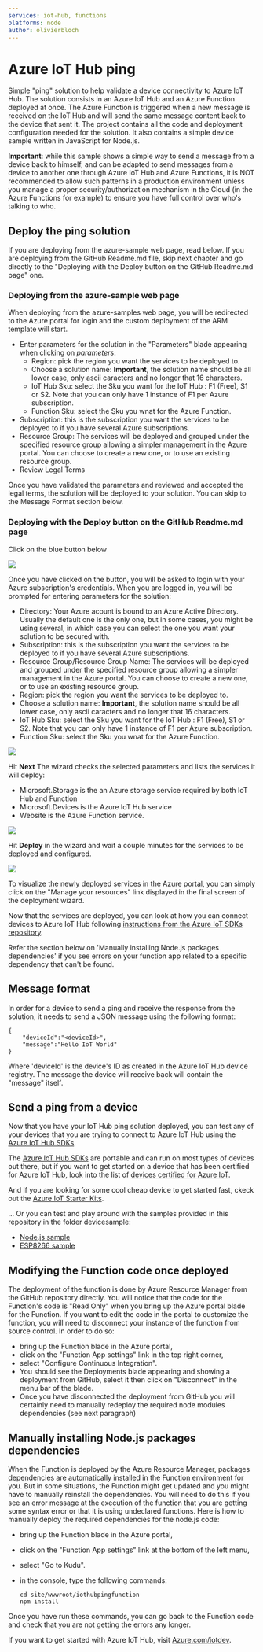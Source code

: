```yaml
---
services: iot-hub, functions
platforms: node
author: olivierbloch
---
```


# Azure IoT Hub ping #
Simple "ping" solution to help validate a device connectivity to Azure IoT Hub.
The solution consists in an Azure IoT Hub and an Azure Function deployed at once. The Azure Function is triggered when a new message is received on the IoT Hub and will send the same message content back to the device that sent it.
The project contains all the code and deployment configuration needed for the solution.
It also contains a simple device sample written in JavaScript for Node.js.

**Important**: while this sample shows a simple way to send a message from a device back to himself, and can be adapted to send messages from a device to another one through Azure IoT Hub and Azure Functions, it is NOT recommended to allow such patterns in a production environment unless you manage a proper security/authorization mechanism in the Cloud (in the Azure Functions for example) to ensure you have full control over who's talking to who.  

## Deploy the ping solution ##

If you are deploying from the azure-sample web page, read below. If you are deploying from the GitHub Readme.md file, skip next chapter and go directly to the "Deploying with the Deploy button on the GitHub Readme.md page" one.

### Deploying from the azure-sample web page ###

When deploying from the azure-samples web page, you will be redirected to the Azure portal for login and the custom deployment of the ARM template will start.

  - Enter parameters for the solution in the "Parameters" blade appearing when clicking on *parameters*:
    - Region: pick the region you want the services to be deployed to.
    - Choose a solution name: **Important**, the solution name should be all lower case, only ascii caracters and no longer that 16 characters.
    - IoT Hub Sku: select the Sku you want for the IoT Hub : F1 (Free), S1 or S2. Note that you can only have 1 instance of F1 per Azure subscription.
    - Function Sku: select the Sku you wnat for the Azure Function.
  - Subscription: this is the subscription you want the services to be deployed to if you have several Azure subscriptions.
  - Resource Group: The services will be deployed and grouped under the specified resource group allowing a simpler management in the Azure portal. You can choose to create a new one, or to use  an existing resource group.
  - Review Legal Terms

Once you have validated the parameters and reviewed and accepted the legal terms, the solution will be deployed to your solution. You can skip to the Message Format section below. 

### Deploying with the Deploy button on the GitHub Readme.md page ###

Click on the blue button below

<a href="https://azuredeploy.net/" target="_blank">
    <img src="http://azuredeploy.net/deploybutton.png"/>
</a>

Once you have clicked on the button, you will be asked to login with your Azure subscription's credentials.
When you are logged in, you will be prompted for entering parameters for the solution:
  - Directory: Your Azure acount is bound to an Azure Active Directory. Usually the default one is the only one, but in some cases, you might be using several, in which case you can select the one you want your solution to be secured with.
  - Subscription: this is the subscription you want the services to be deployed to if you have several Azure subscriptions.
  - Resource Group/Resource Group Name: The services will be deployed and grouped under the specified resource group allowing a simpler management in the Azure portal. You can choose to create a new one, or to use  an existing resource group.
  - Region: pick the region you want the services to be deployed to.
  - Choose a solution name: **Important**, the solution name should be all lower case, only ascii caracters and no longer that 16 characters.
  - IoT Hub Sku: select the Sku you want for the IoT Hub : F1 (Free), S1 or S2. Note that you can only have 1 instance of F1 per Azure subscription.
  - Function Sku: select the Sku you wnat for the Azure Function.


![][1]

Hit **Next**
The wizard checks the selected parameters and lists the services it will deploy:
  - Microsoft.Storage is the an Azure storage service required by both IoT Hub and Function
  - Microsoft.Devices is the Azure IoT Hub service
  - Website is the Azure Function service.  

![][3]

Hit **Deploy** in the wizard and wait a couple minutes for the services to be deployed and configured.

![][2]

To visualize the newly deployed services in the Azure portal, you can simply click on the "Manage your resources" link displayed in the final screen of the deployment wizard.

Now that the services are deployed, you can look at how you can connect devices to Azure IoT Hub following [instructions from the Azure IoT SDKs repository][manageazureiothub].  
  
Refer the section below on 'Manually installing Node.js packages dependencies' if you see errors on your function app related to a specific dependency that can't be found.

## Message format ##

In order for a device to send a ping and receive the response from the solution, it needs to send a JSON message using the following format:

  ```
  {
      "deviceId":"<deviceId>",
      "message":"Hello IoT World"
  }
  ```
Where 'deviceId' is the device's ID as created in the Azure IoT Hub device registry. 
The message the device will receive back will contain the "message" itself.

## Send a ping from a device ##

Now that you have your IoT Hub ping solution deployed, you can test any of your devices that you are trying to connect to Azure IoT Hub using the [Azure IoT Hub SDKs][azureiotsdks].

The [Azure IoT Hub SDKs][azureiotsdks] are portable and can run on most types of devices out there, but if you want to get started on a device that has been certified for Azure IoT Hub, look into the list of [devices certified for Azure IoT][azureiotcertified].

And if you are looking for some cool cheap device to get started fast, ckeck out the [Azure IoT Starter Kits][azureiotstarterkits].

... Or you can test and play around with the samples provided in this repository in the folder devicesample:

  - [Node.js sample](https://github.com/Azure-Samples/iot-hub-node-ping/tree/master/devicesample/node)
  - [ESP8266 sample](https://github.com/Azure-Samples/iot-hub-node-ping/tree/master/devicesample/ESP8266)

## Modifying the Function code once deployed ##

The deployment of the function is done by Azure Resource Manager from the GitHub repository directly. You will notice that the code for the Function's code is "Read Only" when you bring up the Azure portal blade for the Function.
If you want to edit the code in the portal to customize the function, you will need to disconnect your instance of the function from source control. In order to do so:

  - bring up the Function blade in the Azure portal,
  - click on the "Function App settings" link in the top right corner,
  - select "Configure Continuous Integration".
  - You should see the Deployments blade appearing and showing a deployment from GitHub, select it then click on "Disconnect" in the menu bar of the blade.
  - Once you have disconnected the deployment from GitHub you will certainly need to manually redeploy the required node modules dependencies (see next paragraph) 

## Manually installing Node.js packages dependencies ##

When the Function is deployed by the Azure Resource Manager, packages dependencies are automatically installed in the Function environment for you. But in some situations, the Function might get updated and you might have to manually reinstall the dependencies.
You will need to do this if you see an error message at the execution of the function that you are getting some syntax error or that it is using undeclared functions.
Here is how to manually deploy the required dependencies for the node.js code:

  - bring up the Function blade in the Azure portal,
  - click on the "Function App settings" link at the bottom of the left menu,
  - select "Go to Kudu".
  - in the console, type the following commands:

     ```
     cd site/wwwroot/iothubpingfunction
     npm install
     ```

Once you have run these commands, you can go back to the Function code and check that you are not getting the errors any longer.


If you want to get started with Azure IoT Hub, visit [Azure.com/iotdev](http://azure.com/iotdev).

[1]:media/azuredeploy1.png
[2]:media/azuredeploy2.png
[3]:media/azuredeploy3.png
[manageazureiothub]:https://github.com/Azure/azure-iot-sdks/blob/master/doc/manage_iot_hub.md
[azureiotsdks]:https://github.com/Azure/azure-iot-sdks
[azureiotstarterkits]:https://azure.microsoft.com/develop/iot/starter-kits/
[azureiotcertified]:https://azure.microsoft.com/en-us/marketplace/certified-iot-partners/
